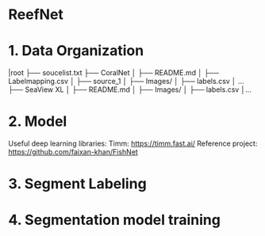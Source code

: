 # ReefNet

# 1. Data Organization
|root
├── soucelist.txt <!-- A list of data souce and short description -->
├── CoralNet
│   ├── README.md <!-- Description about the dataset -->
│   ├── Labelmapping.csv <!-- Store class code, full class name, matched worm class name -->
│   ├── source_1  <!-- Per-source folder -->
│       ├── Images/
│       ├── labels.csv
│   ...
├── SeaView XL
│   ├── README.md <!-- Description about the dataset -->
│   ├── Images/
│   ├── labels.csv
│...

# 2. Model
Useful deep learning libraries:
Timm: https://timm.fast.ai/
Reference project: https://github.com/faixan-khan/FishNet

# 3. Segment Labeling

# 4. Segmentation model training
